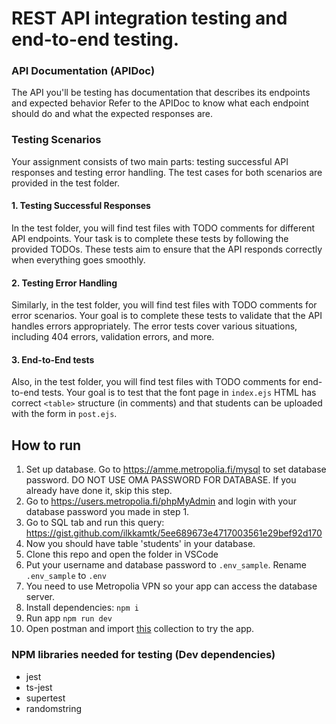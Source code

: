 # REST API integration testing and end-to-end testing.

### API Documentation (APIDoc)

The API you'll be testing has documentation that describes its endpoints and expected behavior Refer to the APIDoc to know what each endpoint should do and what the expected responses are.

### Testing Scenarios

Your assignment consists of two main parts: testing successful API responses and testing error handling. The test cases for both scenarios are provided in the test folder.

#### 1. Testing Successful Responses

In the test folder, you will find test files with TODO comments for different API endpoints. Your task is to complete these tests by following the provided TODOs. These tests aim to ensure that the API responds correctly when everything goes smoothly.

#### 2. Testing Error Handling

Similarly, in the test folder, you will find test files with TODO comments for error scenarios. Your goal is to complete these tests to validate that the API handles errors appropriately. The error tests cover various situations, including 404 errors, validation errors, and more.

#### 3. End-to-End tests

Also, in the test folder, you will find test files with TODO comments for end-to-end tests. Your goal is to test that the font page in `index.ejs` HTML has correct `<table>` structure (in comments) and that students can be uploaded with the form in `post.ejs`.

## How to run

1. Set up database. Go to https://amme.metropolia.fi/mysql to set database password. DO NOT USE OMA PASSWORD FOR DATABASE. If you already have done it, skip this step.
2. Go to https://users.metropolia.fi/phpMyAdmin and login with your database password you made in step 1.
3. Go to SQL tab and run this query: https://gist.github.com/ilkkamtk/5ee689673e4717003561e29bef92d170
4. Now you should have table 'students' in your database.
5. Clone this repo and open the folder in VSCode
6. Put your username and database password to `.env_sample`. Rename `.env_sample` to `.env`
7. You need to use Metropolia VPN so your app can access the database server.
8. Install dependencies: `npm i`
9. Run app `npm run dev`
10. Open postman and import [this](students.postman_collection.json) collection to try the app.

### NPM libraries needed for testing (Dev dependencies)

- jest
- ts-jest
- supertest
- randomstring

